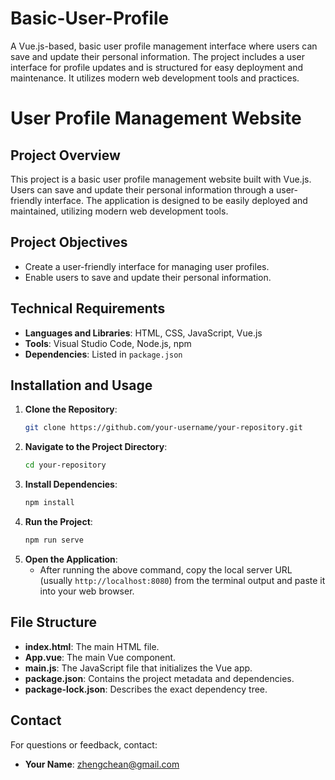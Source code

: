 # Basic-User-Profile
A Vue.js-based, basic user profile management interface where users can save and update their personal information. The project includes a user interface for profile updates and is structured for easy deployment and maintenance. It utilizes modern web development tools and practices.

# User Profile Management Website

## Project Overview
This project is a basic user profile management website built with Vue.js. Users can save and update their personal information through a user-friendly interface. The application is designed to be easily deployed and maintained, utilizing modern web development tools.

## Project Objectives
- Create a user-friendly interface for managing user profiles.
- Enable users to save and update their personal information.

## Technical Requirements
- **Languages and Libraries**: HTML, CSS, JavaScript, Vue.js
- **Tools**: Visual Studio Code, Node.js, npm
- **Dependencies**: Listed in `package.json`

## Installation and Usage

1. **Clone the Repository**:
    ```sh
    git clone https://github.com/your-username/your-repository.git
    ```
2. **Navigate to the Project Directory**:
    ```sh
    cd your-repository
    ```
3. **Install Dependencies**:
    ```sh
    npm install
    ```
4. **Run the Project**:
    ```sh
    npm run serve
    ```
5. **Open the Application**:
    - After running the above command, copy the local server URL (usually `http://localhost:8080`) from the terminal output and paste it into your web browser.

## File Structure
- **index.html**: The main HTML file.
- **App.vue**: The main Vue component.
- **main.js**: The JavaScript file that initializes the Vue app.
- **package.json**: Contains the project metadata and dependencies.
- **package-lock.json**: Describes the exact dependency tree.

## Contact
For questions or feedback, contact:
- **Your Name**: zhengchean@gmail.com


